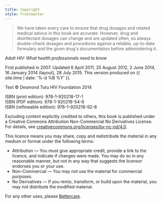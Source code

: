 ```yaml
---
title: Copyright
style: frontmatter
---
```


> We have taken every care to ensure that drug dosages and related medical advice in this book are accurate. However, drug and disinfectant dosages can change and are updated often, so always double-check dosages and procedures against a reliable, up-to-date formulary and the given drug's documentation before administering it.

*Adult HIV: What health professionals need to know*

First published in 2007. Updated 6 April 2011, 25 August 2012, 2 June 2014, 16 January 2014 (layout), 28 July 2015. This version produced on {{ site.time | date: '%-d %B %Y' }}.

Text © Desmond Tutu HIV Foundation 2014  

ISBN (print edition): 978-1-920218-17-1  
ISBN (PDF edition): 978-1-920218-54-6  
ISBN (reflowable edition): 978-1-920218-92-8

Excluding content explicitly credited to others, this book is published under a Creative Commons Attribution Non-Commercial No Derivatives License. For details, see [creativecommons.org/licenses/by-nc-nd/4.0](http://creativecommons.org/licenses/by-nc-nd/4.0/).

This licence means you may share, copy and redistribute the material in any medium or format under the following terms:

* Attribution — You must give appropriate credit, provide a link to the licence, and indicate if changes were made. You may do so in any reasonable manner, but not in any way that suggests the licensor endorses you or your use.
* Non-Commercial — You may not use the material for commercial purposes.
* No Derivatives — If you remix, transform, or build upon the material, you may not distribute the modified material.

For any other uses, please [Bettercare](http://bettercare.com).